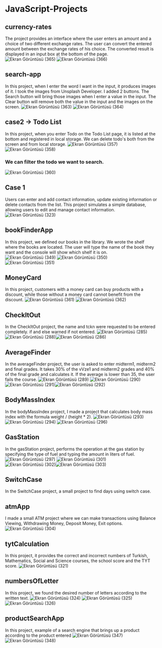 # JavaScript-Projects
## currency-rates
The project provides an interface where the user enters an amount and a choice of two different exchange rates. The user can convert the entered amount between the exchange rates of his choice. The converted result is displayed in an input box at the bottom of the page.
![Ekran Görüntüsü (365)](https://github.com/kubraacelik/JavaScript-Mini-Projects/assets/101054783/ae10dc7e-3193-471b-ad7c-8cb38ccf13c6)
![Ekran Görüntüsü (366)](https://github.com/kubraacelik/JavaScript-Mini-Projects/assets/101054783/fa44257f-fb2f-4da8-aae6-81b843c1066f)

## search-app 
In this project, when I enter the word I want in the input, it produces images of it. I took the images from Unsplash Developer. I added 2 buttons. The Search button will bring those images when I enter a value in the input. The Clear button will remove both the value in the input and the images on the screen.
![Ekran Görüntüsü (363)](https://github.com/kubraacelik/JavaScript-Mini-Projects/assets/101054783/14eafc6d-622b-44ab-89a5-3db0c30213d9)
![Ekran Görüntüsü (364)](https://github.com/kubraacelik/JavaScript-Mini-Projects/assets/101054783/df1acdf9-28b5-485f-a4e1-f43e403a345f)

## case2 -> Todo List
In this project, when you enter Todo on the Todo List page, it is listed at the bottom and registered in local storage. We can delete todo's both from the screen and from local storage.
![Ekran Görüntüsü (357)](https://github.com/kubraacelik/JavaScript-Mini-Projects/assets/101054783/ae5d8a41-43aa-4530-9305-845b3577b789)
![Ekran Görüntüsü (358)](https://github.com/kubraacelik/JavaScript-Mini-Projects/assets/101054783/332ed8f4-5894-45bc-b2d5-5f73a88f9238)
 ### We can filter the todo we want to search.
![Ekran Görüntüsü (360)](https://github.com/kubraacelik/JavaScript-Mini-Projects/assets/101054783/31d00598-6f9e-45fa-9eab-defc87de2679)

## Case 1
Users can enter and add contact information, update existing information or delete contacts from the list. This project simulates a simple database, allowing users to edit and manage contact information.
![Ekran Görüntüsü (323)](https://github.com/kubraacelik/JavaScript-Mini-Projects/assets/101054783/cab595ab-9f34-4f30-93b5-54c522f857a5)

## bookFinderApp
In this project, we defined our books in the library. We wrote the shelf where the books are located. The user will type the name of the book they want and the console will show which shelf it is on.
![Ekran Görüntüsü (349)](https://github.com/kubraacelik/JavaScript-Mini-Projects/assets/101054783/bff8b541-83cb-46ff-88b1-3d787cc15e97)
![Ekran Görüntüsü (350)](https://github.com/kubraacelik/JavaScript-Mini-Projects/assets/101054783/f3a6c9ab-5336-4b8f-9313-c708c6a3d048)
![Ekran Görüntüsü (351)](https://github.com/kubraacelik/JavaScript-Mini-Projects/assets/101054783/49c8bfb6-3e8c-442a-aa89-3c75821d7337)

## MoneyCard
In this project, customers with a money card can buy products with a discount, while those without a money card cannot benefit from the discount.
![Ekran Görüntüsü (361)](https://github.com/kubraacelik/JavaScript-Mini-Projects/assets/101054783/c2a9c65f-4a0c-4a77-9a69-38ece4e795a9)
![Ekran Görüntüsü (362)](https://github.com/kubraacelik/JavaScript-Mini-Projects/assets/101054783/4e70dcca-409e-4521-9cf2-1b5baca77865)


## CheckItOut
In the CheckItOut project, the name and tckn were requested to be entered completely. if and else warned if not entered.
![Ekran Görüntüsü (285)](https://github.com/kubraacelik/JavaScript-Mini-Projects/assets/101054783/997ebea1-0324-473d-94e8-4f3bdd78f998)![Ekran Görüntüsü (288)](https://github.com/kubraacelik/JavaScript-Mini-Projects/assets/101054783/dddeca40-d1bd-4787-90bb-ce1d0f0cc1d6)![Ekran Görüntüsü (286)](https://github.com/kubraacelik/JavaScript-Mini-Projects/assets/101054783/0974cb36-11d7-47d2-9b57-65affc943c11)
## AverageFinder
In the averageFinder project, the user is asked to enter midterm1, midterm2 and final grades. It takes 30% of the vVze1 and midterm2 grades and 40% of the final grade and calculates it. If the average is lower than 35, the user fails the course.
![Ekran Görüntüsü (289)](https://github.com/kubraacelik/JavaScript-Mini-Projects/assets/101054783/d491283f-1f2e-4176-8f91-7140df48abb6) ![Ekran Görüntüsü (290)](https://github.com/kubraacelik/JavaScript-Mini-Projects/assets/101054783/ea08f598-390a-4a3a-bcb9-bd4557335143) ![Ekran Görüntüsü (291)](https://github.com/kubraacelik/JavaScript-Mini-Projects/assets/101054783/0ae5a238-693d-4fd2-8c5a-f650394e642d)![Ekran Görüntüsü (292)](https://github.com/kubraacelik/JavaScript-Mini-Projects/assets/101054783/2c022b34-2395-4003-9c6c-1ede76390985)
## BodyMassIndex
In the bodyMassIndex project, I made a project that calculates body mass index with the formula weight / (height * 2).
![Ekran Görüntüsü (293)](https://github.com/kubraacelik/JavaScript-Mini-Projects/assets/101054783/0fd7a2a0-45e6-475b-8393-2b622e702de8) ![Ekran Görüntüsü (294)](https://github.com/kubraacelik/JavaScript-Mini-Projects/assets/101054783/5fec2c3f-1a87-46f5-ad04-18960fd5901e) ![Ekran Görüntüsü (296)](https://github.com/kubraacelik/JavaScript-Mini-Projects/assets/101054783/4cade5e4-acb5-409b-8f20-046004e5dedb)
## GasStation
In the gasStation project, performs the operation at the gas station by specifying the type of fuel and typing the amount in liters of fuel.
![Ekran Görüntüsü (297)](https://github.com/kubraacelik/JavaScript-Mini-Projects/assets/101054783/1f7b1564-06a5-4c1f-8ff7-31935dbe2816) ![Ekran Görüntüsü (301)](https://github.com/kubraacelik/JavaScript-Mini-Projects/assets/101054783/92b5a39c-cd52-4a7f-903d-ff7f26d0b327) ![Ekran Görüntüsü (302)](https://github.com/kubraacelik/JavaScript-Mini-Projects/assets/101054783/ea08f625-06b5-45f4-b4bf-177ac7167105)![Ekran Görüntüsü (303)](https://github.com/kubraacelik/JavaScript-Mini-Projects/assets/101054783/7f099932-7833-4bc1-ab35-212d95373cd8)
## SwitchCase
In the SwitchCase project, a small project to find days using switch case.
## atmApp
I made a small ATM project where we can make transactions using Balance Viewing, Withdrawing Money, Deposit Money, Exit options.
![Ekran Görüntüsü (304)](https://github.com/kubraacelik/JavaScript-Mini-Projects/assets/101054783/47af5776-ab5b-4599-b4bf-91475395d790)

## tytCalculation
In this project, it provides the correct and incorrect numbers of Turkish, Mathematics, Social and Science courses, the school score and the TYT score.
![Ekran Görüntüsü (321)](https://github.com/kubraacelik/JavaScript-Mini-Projects/assets/101054783/23ab7909-02aa-4b45-9fe9-632690551fd0)

## numbersOfLetter
In this project, we found the desired number of letters according to the written text.
![Ekran Görüntüsü (324)](https://github.com/kubraacelik/JavaScript-Mini-Projects/assets/101054783/7cf87a9f-5998-4265-8d61-bb7bcc939227)
![Ekran Görüntüsü (325)](https://github.com/kubraacelik/JavaScript-Mini-Projects/assets/101054783/0d3908f5-9fba-4de0-aacd-7d1cf99c8eff)
![Ekran Görüntüsü (326)](https://github.com/kubraacelik/JavaScript-Mini-Projects/assets/101054783/1e4f0517-5a3b-45b2-af1a-a282689dbcb2)

## productSearchApp
In this project, example of a search engine that brings up a product according to the product entered
![Ekran Görüntüsü (347)](https://github.com/kubraacelik/JavaScript-Mini-Projects/assets/101054783/f17eff39-5b0b-42c8-a830-0f31b64402c1)
![Ekran Görüntüsü (348)](https://github.com/kubraacelik/JavaScript-Mini-Projects/assets/101054783/8d455c86-d7ab-46f3-b52e-9808d8f93ac4)
